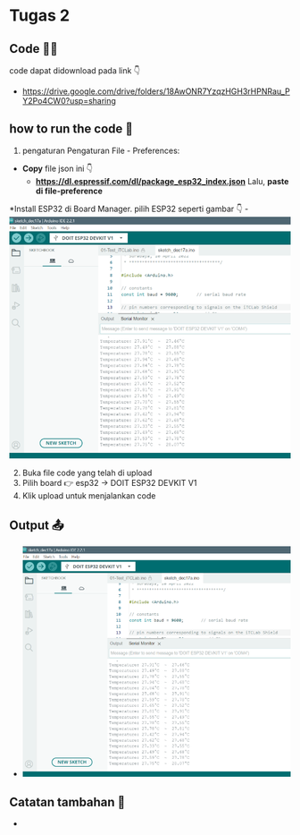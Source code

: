 # Tugas 2

## Code 🧑‍💻
code dapat didownload pada link 👇
* https://drive.google.com/drive/folders/18AwONR7YzqzHGH3rHPNRau_PY2Po4CW0?usp=sharing

## how to run the code 🤔
1. pengaturan Pengaturan File - Preferences:
  * **Copy** file json ini 👇 
    - **https://dl.espressif.com/dl/package_esp32_index.json**
    Lalu, **paste di file-preference**
  
  *Install ESP32 di Board Manager. pilih ESP32 seperti gambar 👇
    - ![Alt text](image.png)
  
2. Buka file code yang telah di upload
3. Pilih board 👉 esp32 -> DOIT ESP32 DEVKIT V1 
4. Klik upload untuk menjalankan code 


## Output 📤
- ![Alt text](image.png)


## Catatan tambahan 📝
-
